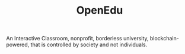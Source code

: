 <h1 align="center">OpenEdu</h1> <br>
<p>An Interactive Classroom, nonprofit, borderless university, blockchain-powered, that is controlled by society and not individuals.<p>
